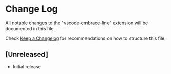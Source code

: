 # Change Log
All notable changes to the "vscode-embrace-line" extension will be documented in this file.

Check [Keep a Changelog](http://keepachangelog.com/) for recommendations on how to structure this file.

## [Unreleased]
- Initial release
